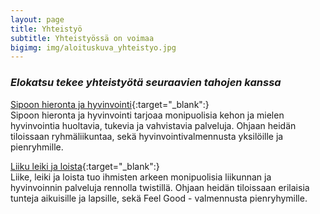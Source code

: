 ```yaml
---
layout: page
title: Yhteistyö
subtitle: Yhteistyössä on voimaa
bigimg: img/aloituskuva_yhteistyo.jpg
---
```


### ***Elokatsu tekee yhteistyötä seuraavien tahojen kanssa***

[Sipoon hieronta ja hyvinvointi](https://www.sipoonhierontajahyvinvointi.fi/){:target="_blank":}  
Sipoon hieronta ja hyvinvointi tarjoaa monipuolisia kehon ja mielen hyvinvointia huoltavia, tukevia ja vahvistavia palveluja. Ohjaan heidän tiloissaan ryhmäliikuntaa, sekä hyvinvointivalmennusta yksilöille ja pienryhmille.

[Liiku leiki ja loista](https://liikuleikiloista.fi/){:target="_blank":}  
Liike, leiki ja loista tuo ihmisten arkeen monipuolisia liikunnan ja hyvinvoinnin palveluja rennolla twistillä. Ohjaan heidän tiloissaan erilaisia tunteja aikuisille ja lapsille, sekä Feel Good - valmennusta pienryhymille.
